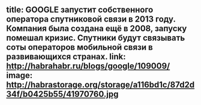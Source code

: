 title: GOOGLE запустит собственного оператора спутниковой связи в 2013 году. Компания была создана ещё в 2008, запуску помешал кризис. Спутники будут связывать соты операторов мобильной связи в развивающихся странах.
link: http://habrahabr.ru/blogs/google/109009/
image: http://habrastorage.org/storage/a116bd1c/87d2d34f/b0425b55/41970760.jpg
---
